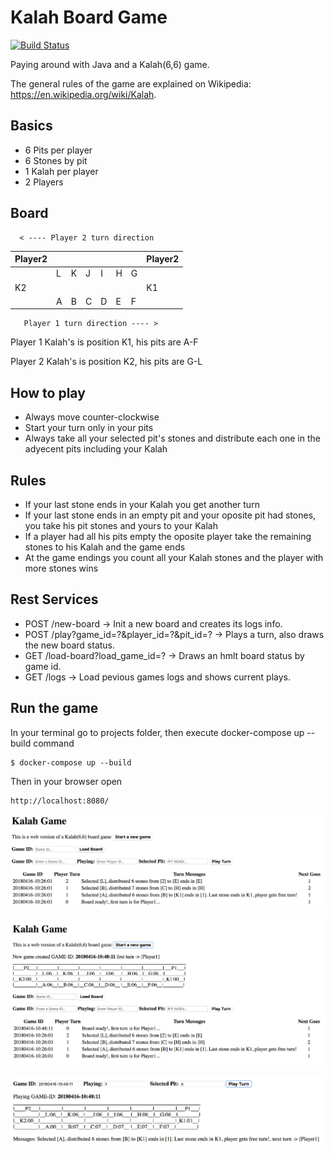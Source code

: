# Kalah Board Game
[![Build Status](https://travis-ci.org/twogg-git/ci-teamcity.svg?branch=master)](https://travis-ci.org/twogg-git/ci-teamcity)

Paying around with Java and a Kalah(6,6) game.

The general rules of the game are explained on Wikipedia: https://en.wikipedia.org/wiki/Kalah. 

## Basics

- 6 Pits per player
- 6 Stones by pit
- 1 Kalah per player
- 2 Players

## Board
      < ---- Player 2 turn direction       
| Player2 |   |   |   |   |   |   | Player2 |
|---------|---|---|---|---|---|---|---------|
|         | L | K | J | I | H | G |         |
|   K2    |   |   |   |   |   |   |   K1    |
|         | A | B | C | D | E | F |         |
       Player 1 turn direction ---- >

Player 1 Kalah's is position K1, his pits are A-F

Player 2 Kalah's is position K2, his pits are G-L

## How to play

- Always move counter-clockwise
- Start your turn only in your pits
- Always take all your selected pit's stones and distribute each one in the adyecent pits including your Kalah


## Rules

- If your last stone ends in your Kalah you get another turn
- If your last stone ends in an empty pit and your oposite pit had stones, you take his pit stones and yours to your Kalah 
- If a player had all his pits empty the oposite player take the remaining stones to his Kalah and the game ends
- At the game endings you count all your Kalah stones and the player with more stones wins

## Rest Services

- POST /new-board -> Init a new board and creates its logs info.
- POST /play?game_id=?&player_id=?&pit_id=? -> Plays a turn, also draws the new board status.  
- GET  /load-board?load_game_id=? -> Draws an hmlt board status by game id.
- GET  /logs -> Load pevious games logs and shows current plays.

## Run the game

In your terminal go to projects folder, then execute docker-compose up --build command 
```ssh
$ docker-compose up --build
```

Then in your browser open
```ssh
http://localhost:8080/
```
![logs](imgs/logs.png)

![new game](imgs/new_game.png)

![load game](imgs/load_game.png)

